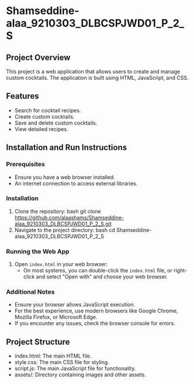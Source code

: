 # Shamseddine-alaa_9210303_DLBCSPJWD01_P_2_S

## Project Overview
This project is a web application that allows users to create and manage custom cocktails. The application is built using HTML, JavaScript, and CSS.

## Features
- Search for cocktail recipes.
- Create custom cocktails.
- Save and delete custom cocktails.
- View detailed recipes.

## Installation and Run Instructions

### Prerequisites
- Ensure you have a web browser installed.
- An internet connection to access external libraries.

### Installation
1. Clone the repository:
    bash
    git clone https://github.com/alaashams/Shamseddine-alaa_9210303_DLBCSPJWD01_P_2_S.git
2. Navigate to the project directory:
 bash
    cd Shamseddine-alaa_9210303_DLBCSPJWD01_P_2_S
  

### Running the Web App
1. Open `index.html` in your web browser:
    - On most systems, you can double-click the `index.html` file, or right-click and select "Open with" and choose your web browser.

### Additional Notes
- Ensure your browser allows JavaScript execution.
- For the best experience, use modern browsers like Google Chrome, Mozilla Firefox, or Microsoft Edge.
- If you encounter any issues, check the browser console for errors.

## Project Structure
- index.html: The main HTML file.
- style.css: The main CSS file for styling.
- script.js: The main JavaScript file for functionality.
- assets/: Directory containing images and other assets.
